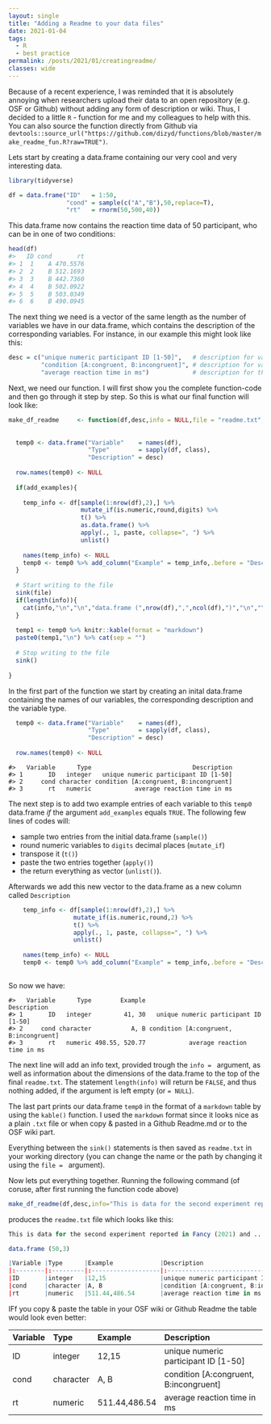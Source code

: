 ```yaml
---
layout: single
title: "Adding a Readme to your data files"
date: 2021-01-04
tags:
  - R
  - best practice
permalink: /posts/2021/01/creatingreadme/
classes: wide
---
```




Because of a recent experience, I was reminded that it is absolutely annoying when researchers upload their data to an open repository (e.g. OSF or Github) without adding any form of description or wiki. Thus, I decided to a little `R` - function for me and my colleagues to help with this. You can also source the function directly from Github via `devtools::source_url("https://github.com/dizyd/functions/blob/master/make_readme_fun.R?raw=TRUE")`. 

Lets start by creating a data.frame containing our very cool and very interesting data. 


```r
library(tidyverse)

df = data.frame("ID"   = 1:50,
                "cond" = sample(c("A","B"),50,replace=T),
                "rt"   = rnorm(50,500,40))
```

This data.frame now contains the reaction time data of 50 participant, who can be in one of two conditions:


```r
head(df)
#>   ID cond       rt
#> 1  1    A 470.5576
#> 2  2    B 512.1693
#> 3  3    B 442.7360
#> 4  4    B 502.0922
#> 5  5    B 503.0349
#> 6  6    B 490.0945
```

The next thing we need is a vector of the same length as the number of variables we have in our data.frame, which contains the description of the corresponding variables. For instance, in our example this might look like this:


```r
desc = c("unique numeric participant ID [1-50]",   # description for variable ID
         "condition [A:congruent, B:incongruent]", # description for variable condition
         "average reaction time in ms")            # description for the variable rt
```


Next, we need our function. I will first show you the complete function-code and then go through it step by step. So this is what our final function will look like:



```r
make_df_readme     <- function(df,desc,info = NULL,file = "readme.txt",add_examples=TRUE,digits=2){  
  
  
  temp0 <- data.frame("Variable"    = names(df),
                      "Type"        = sapply(df, class),
                      "Description" = desc)
  
  row.names(temp0) <- NULL
  
  if(add_examples){
    
    temp_info <- df[sample(1:nrow(df),2),] %>%
                    mutate_if(is.numeric,round,digits) %>% 
                    t() %>%
                    as.data.frame() %>%
                    apply(., 1, paste, collapse=", ") %>% 
                    unlist()
    
    names(temp_info) <- NULL
    temp0 <- temp0 %>% add_column("Example" = temp_info,.before = "Description")
  }
  
  # Start writing to the file
  sink(file)
  if(length(info)){
    cat(info,"\n","\n","data.frame (",nrow(df),",",ncol(df),")","\n","\n",sep = "")
  }
  
  temp1 <- temp0 %>% knitr::kable(format = "markdown") 
  paste0(temp1,"\n") %>% cat(sep = "")
  
  # Stop writing to the file
  sink()
  
}
```

In the first part of the function we start by creating an inital data.frame containing the names of our variables, the corresponding description and the variable type. 


```r
  temp0 <- data.frame("Variable"    = names(df),
                      "Type"        = sapply(df, class),
                      "Description" = desc)
  
  row.names(temp0) <- NULL
```



```
#>   Variable      Type                            Description
#> 1       ID   integer   unique numeric participant ID [1-50]
#> 2     cond character condition [A:congruent, B:incongruent]
#> 3       rt   numeric            average reaction time in ms
```

The next step is to add two example entries of each variable to this `temp0` data.frame *if* the argument `add_examples` equals `TRUE`. The following few lines of codes will:

- sample two entries from the initial data.frame (`sample()`)
- round numeric variables to `digits` decimal places (`mutate_if`)
- transpose it (`t()`)
- paste the two entries together (`apply()`) 
- the return everything as vector (`unlist()`).  

Afterwards we add this new vector to the data.frame as a new column called `Description`


```r
    temp_info <- df[sample(1:nrow(df),2),] %>%
                  mutate_if(is.numeric,round,2) %>% 
                  t() %>%
                  apply(., 1, paste, collapse=", ") %>% 
                  unlist()
    
    names(temp_info) <- NULL
    temp0 <- temp0 %>% add_column("Example" = temp_info,.before = "Description")
  
```

So now we have:


```
#>   Variable      Type        Example                            Description
#> 1       ID   integer         41, 30   unique numeric participant ID [1-50]
#> 2     cond character           A, B condition [A:congruent, B:incongruent]
#> 3       rt   numeric 498.55, 520.77            average reaction time in ms
```

The next line will add an info text, provided trough the `info = ` argument, as well as information about the dimensions of the data.frame to the top of the final `readme.txt`. The statement `length(info)` will return be `FALSE`, and thus nothing added, if the argument is left empty (or `= NULL`). 


The last part prints our data.frame `temp0` in the format of a `markdown` table by using the `kable()` function. I used the `markdown` format since it looks nice as a plain `.txt` file or when copy & pasted in a Github Readme.md or to the OSF wiki part. 

Everything between the  `sink()` statements is then saved as `readme.txt` in your working directory (you can change the name or the path by changing it using the `file = ` argument).


Now lets put everything together. Running the following command (of coruse, after first running the function code above) 


```r
make_df_readme(df,desc,info="This is data for the second experiment reported in Fancy (2021) and ...")
```

produces the `readme.txt` file which looks like this:


```r
This is data for the second experiment reported in Fancy (2021) and ...

data.frame (50,3)

|Variable |Type      |Example             |Description                            |
|:--------|:---------|:-------------------|:--------------------------------------|
|ID       |integer   |12,15               |unique numeric participant ID [1-50]   |
|cond     |character |A, B                |condition [A:congruent, B:incongruent] |
|rt       |numeric   |511.44,486.54       |average reaction time in ms            |

```

IFf you copy & paste the table in your OSF wiki or Github Readme the table would look even better: 

|Variable |Type      |Example             |Description                            |
|:--------|:---------|:-------------------|:--------------------------------------|
|ID       |integer   |12,15               |unique numeric participant ID [1-50]   |
|cond     |character |A, B                |condition [A:congruent, B:incongruent] |
|rt       |numeric   |511.44,486.54       |average reaction time in ms            |
